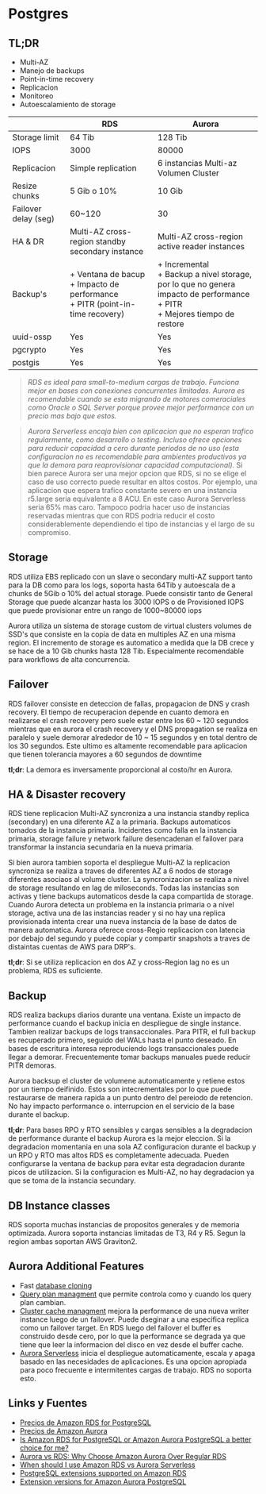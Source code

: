 # Postgres

## TL;DR

+ Multi-AZ
+ Manejo de backups
+ Point-in-time recovery
+ Replicacion
+ Monitoreo
+ Autoescalamiento de storage

|  | RDS | Aurora |
| ---|----|---|
| Storage limit| 64 Tib | 128 Tib|
| IOPS | 3000 | 80000 |
| Replicacion | Simple replication | 6 instancias Multi-az Volumen Cluster|
| Resize chunks | 5 Gib o 10%| 10 Gib |
| Failover delay (seg) | 60~120  | 30 |
| HA & DR | Multi-AZ cross-region standby secondary instance | Multi-AZ cross-region active reader instances |
| Backup's | + Ventana de bacup  <br> + Impacto de performance <br> + PITR (point-in-time recovery) | + Incremental <br> + Backup a nivel storage, por lo que no genera impacto de performance <br> + PITR <br> + Mejores tiempo de restore |
|uuid-ossp|Yes|Yes|
|pgcrypto|Yes|Yes|
|postgis|Yes|Yes|

> *RDS es ideal para small-to-medium cargas de trabajo. Funciona mejor en bases con conexiones concurrentes limitadas. Aurora es recomendable cuando se esta migrando de motores comeraciales como Oracle o SQL Server porque provee mejor performance con un precio mas bajo que estos.*

> *Aurora Serverless encaja bien con aplicacion que no esperan trafico regularmente, como desarrollo o testing. Incluso ofrece opciones para reducir capacidad a cero durante periodos de no uso (esta configuracion no es recomendable para ambientes productivos ya que la demora para reaprovisionar capacidad computacional).*
> Si bien parece Aurora ser una mejor opcion que RDS, si no se elige el caso de uso correcto puede resultar en altos costos.
> Por ejemplo, una aplicacion que espera trafico constante severo en una instancia r5.large seria equivalente a 8 ACU. En este caso Aurora Serverless seria 65% mas caro. Tampoco podria hacer uso de instancias reservadas mientras que con RDS podria reducir el costo considerablemente dependiendo el tipo de instancias y el largo de su compromiso.


## Storage

RDS utiliza EBS replicado con un slave o secondary multi-AZ support tanto para la DB como para los logs, soporta hasta 64Tib y autoescala de a chunks de 5Gib o 10% del actual storage. Puede consistir tanto de General Storage que puede alcanzar hasta los 3000 IOPS o de Provisioned IOPS que puede provisionar entre un rango de 1000~80000 iops

Aurora utiliza un sistema de storage custom de virtual clusters volumes de SSD's que consiste en la copia de data en multiples AZ en una misma region. El incremento de storage es automatico a medida que la DB crece y se hace de a 10 Gib chunks hasta 128 Tib. Especialmente recomendable para workflows de alta concurrencia.

## Failover

RDS failover consiste en deteccion de fallas, propagacion de DNS y crash recovery. El tiempo de recuperacion depende en cuanto demora en realizarse el crash recovery pero suele estar entre los 60 ~ 120 segundos mientras que en aurora el crash recovery y el DNS propagation se realiza en paralelo y suele demorar alrededor de 10 ~ 15 segundos y en total dentro de los 30 segundos. 
Este ultimo es altamente recomendable para aplicacion que tienen tolerancia mayores a 60 segundos de downtime

**tl;dr**: La demora es inversamente proporcional al costo/hr en Aurora.

## HA & Disaster recovery

RDS tiene replicacion Multi-AZ  syncroniza a una instancia standby replica (secondary) en una diferente AZ a la primaria. Backups automaticos tomados de la instancia primaria. Incidentes como falla en la instancia primaria, storage failure y network failure desencadenan el failover para transformar la instancia secundaria en la nueva primaria.

Si bien aurora tambien soporta el despliegue Multi-AZ la replicacion syncroniza se realiza a traves de diferentes AZ a 6 nodos de storage diferentes asociaos al volume cluster. La syncronizacion se realiza a nivel de storage resultando en lag de miloseconds. Todas las instancias son activas y tiene backups automaticos desde la capa compartida de storage. 
Cuando Aurora detecta un problema en la instancia primaria o a nivel storage, activa una de las instancias reader y si no hay una replica provisionada intenta crear una nueva instancia de la base de datos de manera automatica. 
Aurora oferece cross-Regio replicacion con latencia por debajo del segundo y puede copiar y compartir snapshots a traves de distaintas cuentas de AWS para DRP's.

**tl;dr**: Si se utiliza replicacion en dos AZ y cross-Region lag no es un problema, RDS es suficiente.

## Backup

RDS realiza backups diarios durante una ventana. Existe un impacto de performance cuando el backup inicia en despliegue de single instance. Tambien realizar backups de logs transaccionales. Para PITR, el full backup es recuperado primero, seguido del WALs hasta el punto deseado. En bases de escritura interesa reproduciendo logs transaccionales puede llegar a demorar. Frecuentemente tomar backups manuales puede reducir PITR demoras.

Aurora backsup el cluster de volumene automaticamente y retiene estos por un tiempo deifinido. Estos son intecrementales por lo que puede restaurarse de manera rapida a un punto dentro del pereiodo de retencion. No hay impacto performance o. interrupcion en el servicio de la base durante el backup.

**tl;dr**: Para bases RPO y RTO sensibles y cargas sensibles a la degradacion de performance durante el backup Aurora es la mejor eleccion. Si la degradacion momentania en una sola AZ configuracion durante el backup y un RPO y RTO mas altos RDS es completamente adecuada. Pueden configurarse la ventana de backup para evitar esta degradacion durante picos de utilizacion. Si la configuracion es Multi-AZ, no hay degradacion ya que se toma de la instancia secundary.

## DB Instance classes

RDS soporta muchas instancias de propositos generales y de memoria optimizada. Aurora soporta instancias limitadas de T3, R4 y R5. Segun la region ambas soportan AWS Graviton2.

## Aurora Additional Features
+ Fast [database cloning](https://docs.aws.amazon.com/AmazonRDS/latest/AuroraUserGuide/Aurora.Managing.Clone.html)
+ [Query plan managment](https://docs.aws.amazon.com/AmazonRDS/latest/AuroraUserGuide/AuroraPostgreSQL.Optimize.html) que permite controla como y cuando los query plan cambian.
+ [Cluster cache managment](https://docs.aws.amazon.com/AmazonRDS/latest/AuroraUserGuide/AuroraPostgreSQL.cluster-cache-mgmt.html) mejora la performance de una nueva writer instance luego de un failover. Puede dseginar a una especifica replica como un failover target. En RDS luego del failover el buffer es construido desde cero, por lo que la performance se degrada ya que tiene que leer la informacion del disco en vez desde el buffer cache.
+ [Aurora Serverless](https://docs.aws.amazon.com/AmazonRDS/latest/AuroraUserGuide/aurora-serverless.html) inicia el despliegue automaticamente, escala y apaga basado en las necesidades de aplicaciones. Es una opcion apropiada para poco frecuente e intermitentes cargas de trabajo. RDS no soporta esto.


## Links y Fuentes
+ [Precios de Amazon RDS for PostgreSQL](https://aws.amazon.com/es/rds/postgresql/pricing/)
+ [Precios de Amazon Aurora](https://aws.amazon.com/es/rds/aurora/pricing/)
+ [Is Amazon RDS for PostgreSQL or Amazon Aurora PostgreSQL a better choice for me?](https://aws.amazon.com/es/blogs/database/is-amazon-rds-for-postgresql-or-amazon-aurora-postgresql-a-better-choice-for-me/)
+ [Aurora vs RDS: Why Choose Amazon Aurora Over Regular RDS](https://blog.shikisoft.com/why-choose-aurora-over-regular-rds/)
+ [When should I use Amazon RDS vs Aurora Serverless](https://searchcloudcomputing.techtarget.com/answer/When-should-I-use-Amazon-RDS-vs-Aurora-Serverless)
+ [PostgreSQL extensions supported on Amazon RDS](https://docs.aws.amazon.com/AmazonRDS/latest/UserGuide/CHAP_PostgreSQL.html#PostgreSQL.Concepts.General.FeatureSupport.Extensions)
+ [Extension versions for Amazon Aurora PostgreSQL](https://docs.aws.amazon.com/AmazonRDS/latest/AuroraUserGuide/AuroraPostgreSQL.Extensions.html)
